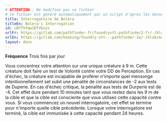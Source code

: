 ```yaml
---
# ATTENTION : Ne modifiez pas ce fichier
# Ce fichier est généré automatiquement par un script d'après les données du module Foundry VTT officiel et de sa traduction
title: Interrogatoire de Boléra
titleEn: Bolera's Interrogation
id: cBYTVYqw1EFVEuzs
urlFr: https://gitlab.com/pathfinder-fr/foundryvtt-pathfinder2-fr/-/blob/master/data/feats/cBYTVYqw1EFVEuzs.htm
urlEn: https://gitlab.com/hooking/foundry-vtt---pathfinder-2e/-/blob/master/packs/data/feats.db/bolera-s-interrogation.json
layout: dons
---
```

**Fréquence** Trois fois par jour

Vous concentrez votre attention sur une unique créature à 9 m. Cette créature doit faire un test de Volonté contre votre DD de Perception. En cas d'échec, la créature est incapable de proférer n'importe quel mensonge intentionnellement set subit une pénalité de circonstances de -2 aux tests de Duperie. En cas d'échec critique, la pénalité aux tests de Durperie est de -4. Cet effet dure pendant 10 minutes tant que vous restez dans les 9 m de la cible et que la cible est consciente que vous utilisez cette capacité contre vous. Si vous commencez un nouvel interrogatoire, cet effet se termine pour n'importe quelle cible précédente. Lorsque votre interrogatoire est terminé, la cible est immunisée à cette capacité pendant 24 heures.

